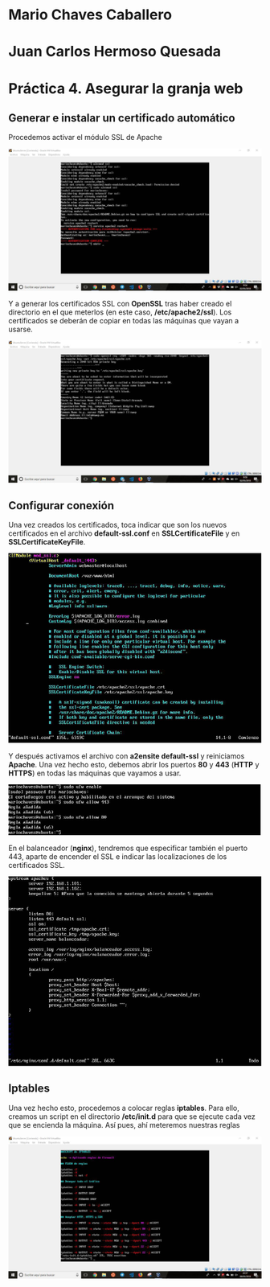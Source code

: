 # Mario Chaves Caballero
# Juan Carlos Hermoso Quesada
# Práctica 4. Asegurar la granja web

## Generar e instalar un certificado automático 

Procedemos activar el módulo SSL de Apache 

![](https://github.com/jchermoso/swap_jchermoso/blob/master/practica4/photo_2018-05-09_21-17-34.jpg)

Y a generar los certificados SSL con **OpenSSL** tras haber creado el directorio en el que meterlos (en este caso, **/etc/apache2/ssl**). Los
certificados se deberán de copiar en todas las máquinas que vayan a usarse.

![](https://github.com/jchermoso/swap_jchermoso/blob/master/practica4/photo_2018-05-09_21-17-22.jpg)

## Configurar conexión

Una vez creados los certificados, toca indicar que son los nuevos certificados en el archivo **default-ssl.conf** en **SSLCertificateFile**
y en **SSLCertificateKeyFile**. 

![](https://github.com/jchermoso/swap_jchermoso/blob/master/practica4/photo_2018-05-09_21-17-46.jpg)

Y después activamos el archivo con **a2ensite default-ssl** y reiniciamos **Apache**. Una vez hecho esto, debemos abrir los puertos 
**80** y **443** (**HTTP** y **HTTPS**) en todas las máquinas que vayamos a usar.

![](https://github.com/jchermoso/swap_jchermoso/blob/master/practica4/photo_2018-05-09_16-52-14.jpg)

En el balanceador (**nginx**), tendremos que especificar también el puerto 443, aparte de encender el SSL e indicar las localizaciones de los
certificados SSL.

![](https://github.com/jchermoso/swap_jchermoso/blob/master/practica4/photo_2018-05-09_21-17-50.jpg)

## Iptables

Una vez hecho esto, procedemos a colocar reglas **iptables**. Para ello, creamos un script en el directorio **/etc/init.d** para 
que se ejecute cada vez que se encienda la máquina. Así pues, ahí meteremos nuestras reglas

![](https://github.com/jchermoso/swap_jchermoso/blob/master/practica4/photo_2018-05-09_21-17-38.jpg)


